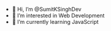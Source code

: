 - 👋 Hi, I’m @SumitKSinghDev
- 👀 I’m interested in Web Development
- 🌱 I’m currently learning JavaScript

